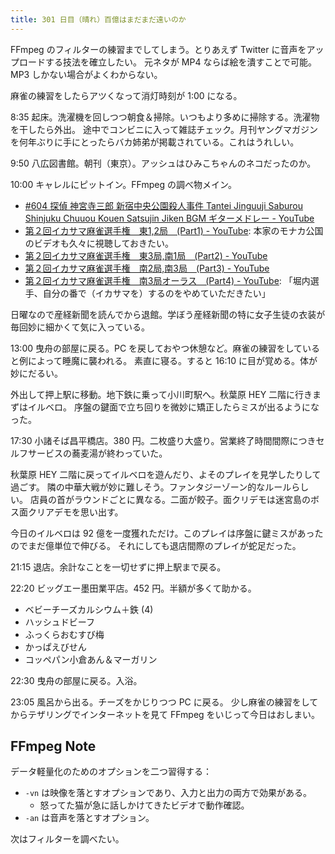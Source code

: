 ```yaml
---
title: 301 日目（晴れ）百億はまだまだ遠いのか
---
```


FFmpeg のフィルターの練習までしてしまう。とりあえず Twitter に音声をアップロードする技法を確立したい。
元ネタが MP4 ならば絵を潰すことで可能。MP3 しかない場合がよくわからない。

麻雀の練習をしたらアツくなって消灯時刻が 1:00 になる。

8:35 起床。洗濯機を回しつつ朝食＆掃除。いつもより多めに掃除する。洗濯物を干したら外出。
途中でコンビニに入って雑誌チェック。月刊ヤングマガジンを何年ぶりに手にとったらバカ姉弟が掲載されている。これはうれしい。

9:50 八広図書館。朝刊（東京）。アッシュはひみこちゃんのネコだったのか。

10:00 キャレルにピットイン。FFmpeg の調べ物メイン。

* [&num;604 探偵 神宮寺三郎 新宿中央公園殺人事件 Tantei Jinguuji Saburou Shinjuku Chuuou Kouen Satsujin Jiken BGM ギターメドレー - YouTube](https://www.youtube.com/watch?v=UVG27cNPfq4)
* [第２回イカサマ麻雀選手権　東1,2局　(Part1) - YouTube](https://www.youtube.com/watch?v=8F0BZlo2zxc):
  本家のモナカ公国のビデオも久々に視聴しておきたい。
* [第２回イカサマ麻雀選手権　東3局,南1局　(Part2) - YouTube](https://www.youtube.com/watch?v=8-FX_cDSuTk)
* [第２回イカサマ麻雀選手権　南2局,南3局　(Part3) - YouTube](https://www.youtube.com/watch?v=tGFS2AnlezM)
* [第２回イカサマ麻雀選手権　南3局オーラス　(Part4) - YouTube](https://www.youtube.com/watch?v=UWfdLC_bVq4):
  「堀内選手、自分の番で（イカサマを）するのをやめていただきたい」

日曜なので産経新聞を読んでから退館。学ぼう産経新聞の特に女子生徒の衣装が毎回妙に細かくて気に入っている。

13:00 曳舟の部屋に戻る。PC を戻しておやつ休憩など。麻雀の練習をしていると例によって睡魔に襲われる。
素直に寝る。すると 16:10 に目が覚める。体が妙にだるい。

外出して押上駅に移動。地下鉄に乗って小川町駅へ。秋葉原 HEY 二階に行きまずはイルベロ。
序盤の鍵面で立ち回りを微妙に矯正したらミスが出るようになった。

17:30 小諸そば昌平橋店。380 円。二枚盛り大盛り。営業終了時間間際につきセルフサービスの蕎麦湯が終わっていた。

秋葉原 HEY 二階に戻ってイルベロを遊んだり、よそのプレイを見学したりして過ごす。
隣の中華大戦が妙に難しそう。ファンタジーゾーン的なルールらしい。
店員の首がラウンドごとに異なる。二面が餃子。面クリデモは迷宮島のボス面クリアデモを思い出す。

今日のイルベロは 92 億を一度獲れただけ。このプレイは序盤に鍵ミスがあったのでまだ億単位で伸びる。
それにしても退店間際のプレイが蛇足だった。

21:15 退店。余計なことを一切せずに押上駅まで戻る。

22:20 ビッグエー墨田業平店。452 円。半額が多くて助かる。

* ベビーチーズカルシウム＋鉄 (4)
* ハッシュドビーフ
* ふっくらおむすび梅
* かっぱえびせん
* コッペパン小倉あん＆マーガリン

22:30 曳舟の部屋に戻る。入浴。

23:05 風呂から出る。チーズをかじりつつ PC に戻る。
少し麻雀の練習をしてからテザリングでインターネットを見て FFmpeg をいじって今日はおしまい。

## FFmpeg Note

データ軽量化のためのオプションを二つ習得する：

* `-vn` は映像を落とすオプションであり、入力と出力の両方で効果がある。
  * 怒ってた猫が急に話しかけてきたビデオで動作確認。
* `-an` は音声を落とすオプション。

次はフィルターを調べたい。
